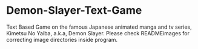 # Demon-Slayer-Text-Game
Text Based Game on the famous Japanese animated manga and tv series, Kimetsu No Yaiba, a.k.a, Demon Slayer.
Please check READMEimages for correcting image directories inside program.
